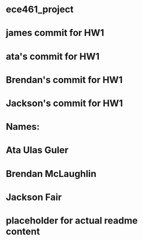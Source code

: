 # ece461_project
# james commit for HW1
# ata's commit for HW1
# Brendan's commit for HW1
# Jackson's commit for HW1

# Names: 
# Ata Ulas Guler
# Brendan McLaughlin
# Jackson Fair

# placeholder for actual readme content
